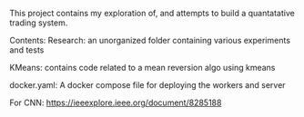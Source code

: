 This project contains my exploration of, and attempts to build a quantatative trading system.

Contents:
Research: an unorganized folder containing various experiments and tests

KMeans: contains code related to a mean reversion algo using kmeans

docker.yaml: A docker compose file for deploying the workers and server

For CNN:
https://ieeexplore.ieee.org/document/8285188
